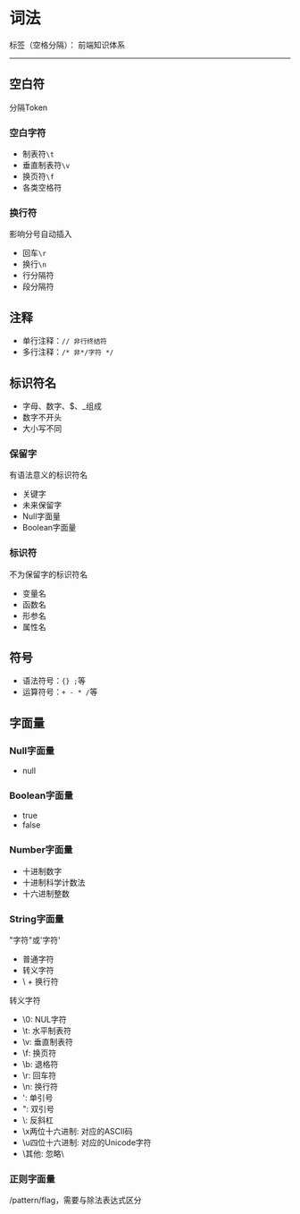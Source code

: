 # 词法

标签（空格分隔）： 前端知识体系

---

## 空白符

分隔Token

### 空白字符

* 制表符`\t`
* 垂直制表符`\v`
* 换页符`\f`
* 各类空格符

### 换行符

影响分号自动插入

* 回车`\r`
* 换行`\n`
* 行分隔符
* 段分隔符

## 注释

* 单行注释：`// 非行终结符`
* 多行注释：`/* 非*/字符 */`

## 标识符名

* 字母、数字、$、_组成
* 数字不开头
* 大小写不同

### 保留字

有语法意义的标识符名

* 关键字
* 未来保留字
* Null字面量
* Boolean字面量

### 标识符

不为保留字的标识符名

* 变量名
* 函数名
* 形参名
* 属性名

## 符号

* 语法符号：`{} ;`等
* 运算符号：`+ - * /`等

## 字面量

### Null字面量

* null

### Boolean字面量

* true
* false

### Number字面量

* 十进制数字
* 十进制科学计数法
* 十六进制整数

### String字面量

"字符"或'字符'

* 普通字符
* 转义字符
* \ + 换行符

转义字符

* \0: NUL字符
* \t: 水平制表符
* \v: 垂直制表符
* \f: 换页符
* \b: 退格符
* \r: 回车符
* \n: 换行符
* \': 单引号
* \": 双引号
* \\: 反斜杠
* \x两位十六进制: 对应的ASCII码
* \u四位十六进制: 对应的Unicode字符
* \其他: 忽略\

### 正则字面量

/pattern/flag，需要与除法表达式区分
